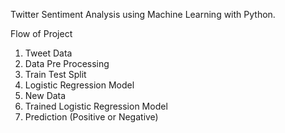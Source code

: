 Twitter Sentiment Analysis using Machine Learning with Python.

Flow of Project 

1. Tweet Data
2. Data Pre Processing
3. Train Test Split
4. Logistic Regression Model
5. New Data
6. Trained Logistic Regression Model
7. Prediction (Positive or Negative) 
